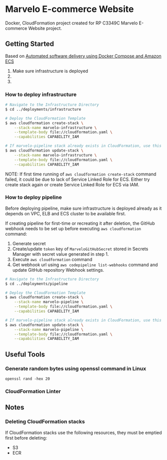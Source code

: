 # Marvelo E-commerce Website

Docker, CloudFormation project created for RP C3349C Marvelo E-commerce Website project.

## Getting Started

Based on [Automated software delivery using Docker Compose and Amazon ECS](https://aws.amazon.com/blogs/containers/automated-software-delivery-using-docker-compose-and-amazon-ecs/)

1. Make sure infrastructure is deployed
2. 
3. 

### How to deploy infrastructure

```bash
# Navigate to the Infrastructure Directory
$ cd ../deployments/infrastructure

# Deploy the CloudFormation Template
$ aws cloudformation create-stack \
    --stack-name marvelo-infrastructure \
    --template-body file://cloudformation.yaml \
    --capabilities CAPABILITY_IAM

# If marvelo-pipeline stack already exists in CloudFormation, use this
$ aws cloudformation update-stack \
    --stack-name marvelo-infrastructure \
    --template-body file://cloudformation.yaml \
    --capabilities CAPABILITY_IAM
```

NOTE: If first time running of `aws cloudformation create-stack` command failed, it could be due to lack of Service Linked Role for ECS. Either try create stack again or create Service Linked Role for ECS via IAM.

### How to deploy pipeline

Before deploying pipeline, make sure infrastructure is deployed already as it depends on VPC, ELB and ECS cluster to be available first.

If creating pipeline for first-time or recreating it after deletion, the GitHub webhook needs to be set up before executing `aws cloudformation` command:

1. Generate secret
2. Create/update `token` key of `MarveloGitHubSecret` stored in Secrets Manager with secret value generated in step 1.
3. Execute `aws cloudformation` command
4. Get webhook url using `aws codepipeline list-webhooks` command and update GitHub repository Webhook settings.

```bash
# Navigate to the Infrastructure Directory
$ cd ../deployments/pipeline

# Deploy the CloudFormation Template
$ aws cloudformation create-stack \
    --stack-name marvelo-pipeline \
    --template-body file://cloudformation.yaml \
    --capabilities CAPABILITY_IAM

# If marvelo-pipeline stack already exists in CloudFormation, use this
$ aws cloudformation update-stack \
    --stack-name marvelo-pipeline \
    --template-body file://cloudformation.yaml \
    --capabilities CAPABILITY_IAM
```

## Useful Tools

### Generate random bytes using openssl command in Linux

`openssl rand -hex 20`

### CloudFormation Linter


## Notes

### Deleting CloudFormation stacks

If CloudFormation stacks use the following resources, they must be emptied first before deleting:

- S3
- ECR
